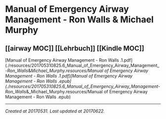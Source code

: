 # Manual of Emergency Airway Management - Ron Walls & Michael Murphy
 [[airway MOC]] [[Lehrbuch]] [[Kindle MOC]]
---



[Manual of Emergency Airway Management - Ron Walls .1.pdf](./resources/201705310825.6_Manual_of_Emergency_Airway_Management_-_Ron_Walls_&_Michael_Murphy.resources/Manual of Emergency Airway Management - Ron Walls .1.pdf)[Manual of Emergency Airway Management - Ron Walls .epub](./resources/201705310825.6_Manual_of_Emergency_Airway_Management_-_Ron_Walls_&_Michael_Murphy.resources/Manual of Emergency Airway Management - Ron Walls .epub)


---


_Created at 20170531._
_Last updated at 20170622._



